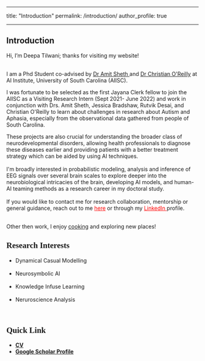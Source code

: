 
---
title: "Introduction"
permalink: /introduction/
author_profile: true


---

<h2 class="major">Introduction</h2>
							<p> Hi, I’m Deepa Tilwani; thanks for visiting my website! <br/><br/>

I am a Phd Student co-advised by <a href ="http://amit.aiisc.ai/"><u> Dr Amit Sheth </u></a> and  <a href ="https://sc.edu/study/colleges_schools/engineering_and_computing/faculty-staff/oreilly_christian.php"><u>Dr Christian O'Reilly</u></a>  at AI Institute, University of South Carolina (AIISC). 
 <br/>

I was fortunate to be selected as the first Jayana Clerk fellow to join the AIISC  as a Visiting Research Intern (Sept 2021- June 2022) and work in conjunction with Drs. Amit Sheth, Jessica Bradshaw, Rutvik Desai, and Christian O'Reilly to learn about challenges in research about Autism and Aphasia, especially from the observational data gathered from people of South Carolina.

These projects are also crucial for understanding the broader class of neurodevelopmental disorders, allowing health professionals to diagnose these diseases earlier and providing patients with a better treatment strategy which can be aided by using AI techniques. 
 <br/>
								<br/>
I'm broadly interested in probabilistic modeling, analysis and inference of EEG signals over several brain scales to explore deeper into the neurobiological intricacies of the brain, developing AI models, and human-AI teaming methods as a research career in my doctoral study.
 <br/>	<br/>If you would like to contact me for research collaboration, mentorship or general guidance, reach out to me <a href="mailto: tilwanideepa2@gmail.com" style="color:red">here</a> or through my <a href="https://www.linkedin.com/in/deepa-tilwani-b758551a0/" style="color:red">LinkedIn </a> profile.</p>	
<br/>
Other then work, I enjoy <a href ="https://instagram.com/food_full_living?igshid=ZjA0NjI3M2I="><u>cooking</u></a> and exploring new places! 
								<br/>


<h2 style="font-family:verdana;"><b>Research Interests</b></h2>
<ul>
<li>Dynamical Casual Modelling </li><br>
<li>Neurosymbolic AI</li><br>
<li>Knowledge Infuse Learning</li><br>
<li>Neruroscience Analysis <br></li>
</ul> 

<br>


<h2 style="font-family:verdana;"><b>Quick Link</b></h2>
<ul>
<li><a href=https://github.com/Deepa-Tilwani/deepa-tilwani.github.io/blob/21660d63b9688b06952a269179291d8879d4cb57/Resume_Deepa-1.pdf><b>CV</b></a>
<li><a href=https://scholar.google.com/citations?user=jpS1zA4AAAAJ&hl=en><b>Google Scholar Profile</b></a></li>
</ul> 
